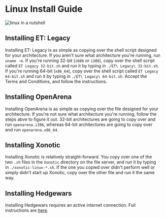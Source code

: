 # Linux Install Guide
![linux in a nutshell](https://media.giphy.com/media/4Zgy9QqzWU8C3ugvCa/giphy.gif)

## Installing ET: Legacy
Installing ET: Legacy is as simple as copying over the shell script designed for your architecture. If you aren't sure what architecture you're running, run `uname -m`. If you're running 32-bit (`i686` or `i386`), copy over the shell script called `ET Legacy 32-bit.sh` and run it by typing in `./ET\ Legacy\ 32-bit.sh`. If you're running 64-bit (`x86_64`), copy over the shell script called `ET Legacy 64-bit.sh` and run it by typing in `./ET\ Legacy\ 64-bit.sh`. Accept the Terms and Conditions, and follow the instructions.


## Installing OpenArena
Installing OpenArena is as simple as copying over the file designed for your architecture. If you're not sure what architecture you're running, follow the steps abve to figure it out. 32-bit architectures are going to copy over and run `openarena.i386`, whereas 64-bit architectures are going to copy over and run `openarena.x86_64`.


## Installing Xonotic
Installing Xonotic is relatively straight-forward. You copy over one of the two `.sh` files in the `Xonotic` directory on the file server, and run it by typing in `./xonotic-linux-*.sh`. If the one you copied over didn't perform well or simply didn't start up Xonotic, copy over the other file and run it the same way.

## Installing Hedgewars
Installing Hedgewars requires an active internet connection. Full instructions are [here](https://hedgewars.org/download.html#gnu_linux).